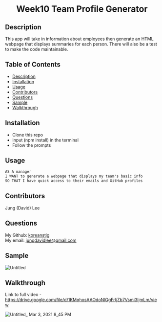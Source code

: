 <h1 align="center">Week10 Team Profile Generator</h1>

## Description
This app will take in information about employees then generate an HTML webpage that displays summaries for each person. There will also be a test to make the code maintainable.

## Table of Contents
- [Description](#description)
- [Installation](#installation)
- [Usage](#usage)
- [Contributors](#contributors)
- [Questions](#questions)
- [Sample](#sample)
- [Walkthrough](#walkthrough)

## Installation
- Clone this repo
- Input (npm install) in the terminal
- Follow the prompts

## Usage
```md
AS A manager
I WANT to generate a webpage that displays my team's basic info
SO THAT I have quick access to their emails and GitHub profiles
```

## Contributors
Jung (David) Lee

## Questions
My Github: [koreanstig](https://github.com/koreanstig)<br />
My email: jungdavidlee@gmail.com<br />

## Sample
![Untitled](https://user-images.githubusercontent.com/69485203/109914402-c1819180-7c64-11eb-8280-6afd77376a40.png)

## Walkthrough
Link to full video - https://drive.google.com/file/d/1KMqhosAAOdoNlGgFrIjZb7Vsmi3IjmLm/view

![Untitled_ Mar 3, 2021 8_45 PM](https://user-images.githubusercontent.com/69485203/109912913-dad50e80-7c61-11eb-9432-637d5ead5836.gif)